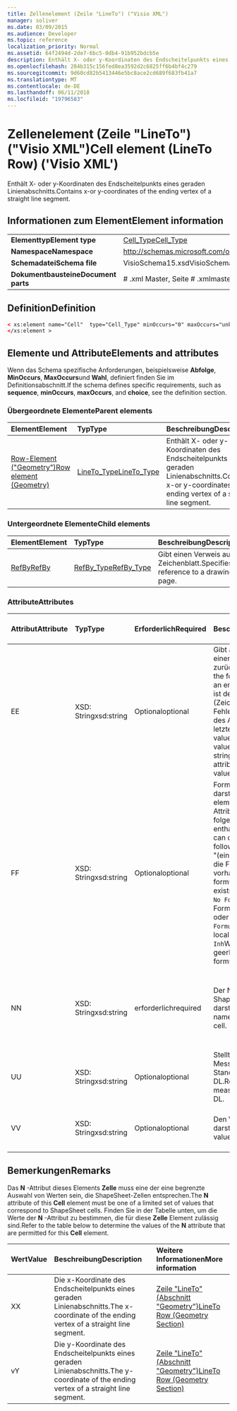 ```yaml
---
title: Zellenelement (Zeile "LineTo") ("Visio XML")
manager: soliver
ms.date: 03/09/2015
ms.audience: Developer
ms.topic: reference
localization_priority: Normal
ms.assetid: 64f2494d-2de7-6bc5-0db4-91b952bdcb5e
description: Enthält X- oder y-Koordinaten des Endscheitelpunkts eines geraden Linienabschnitts.
ms.openlocfilehash: 284b315c156fed8ea3592d2c6825ff6b4bf4c279
ms.sourcegitcommit: 9d60cd82b5413446e5bc8ace2cd689f683fb41a7
ms.translationtype: MT
ms.contentlocale: de-DE
ms.lasthandoff: 06/11/2018
ms.locfileid: "19796583"
---
```

# <a name="cell-element-lineto-row-visio-xml"></a><span data-ttu-id="44709-103">Zellenelement (Zeile "LineTo") ("Visio XML")</span><span class="sxs-lookup"><span data-stu-id="44709-103">Cell element (LineTo Row) ('Visio XML')</span></span>

<span data-ttu-id="44709-104">Enthält X- oder y-Koordinaten des Endscheitelpunkts eines geraden Linienabschnitts.</span><span class="sxs-lookup"><span data-stu-id="44709-104">Contains x-or y-coordinates of the ending vertex of a straight line segment.</span></span>
  
## <a name="element-information"></a><span data-ttu-id="44709-105">Informationen zum Element</span><span class="sxs-lookup"><span data-stu-id="44709-105">Element information</span></span>

|||
|:-----|:-----|
|<span data-ttu-id="44709-106">**Elementtyp**</span><span class="sxs-lookup"><span data-stu-id="44709-106">**Element type**</span></span> <br/> |[<span data-ttu-id="44709-107">Cell_Type</span><span class="sxs-lookup"><span data-stu-id="44709-107">Cell_Type</span></span>](cell_type-complextypevisio-xml.md) <br/> |
|<span data-ttu-id="44709-108">**Namespace**</span><span class="sxs-lookup"><span data-stu-id="44709-108">**Namespace**</span></span> <br/> |http://schemas.microsoft.com/office/visio/2012/main  <br/> |
|<span data-ttu-id="44709-109">**Schemadatei**</span><span class="sxs-lookup"><span data-stu-id="44709-109">**Schema file**</span></span> <br/> |<span data-ttu-id="44709-110">VisioSchema15.xsd</span><span class="sxs-lookup"><span data-stu-id="44709-110">VisioSchema15.xsd</span></span>  <br/> |
|<span data-ttu-id="44709-111">**Dokumentbausteine**</span><span class="sxs-lookup"><span data-stu-id="44709-111">**Document parts**</span></span> <br/> |<span data-ttu-id="44709-112"># .xml Master, Seite # .xml</span><span class="sxs-lookup"><span data-stu-id="44709-112">master#.xml, page#.xml</span></span>  <br/> |
   
## <a name="definition"></a><span data-ttu-id="44709-113">Definition</span><span class="sxs-lookup"><span data-stu-id="44709-113">Definition</span></span>

```XML
< xs:element name="Cell"  type="Cell_Type" minOccurs="0" maxOccurs="unbounded" >
</xs:element >
```

## <a name="elements-and-attributes"></a><span data-ttu-id="44709-114">Elemente und Attribute</span><span class="sxs-lookup"><span data-stu-id="44709-114">Elements and attributes</span></span>

<span data-ttu-id="44709-115">Wenn das Schema spezifische Anforderungen, beispielsweise **Abfolge**, **MinOccurs**, **MaxOccurs**und **Wahl**, definiert finden Sie im Definitionsabschnitt.</span><span class="sxs-lookup"><span data-stu-id="44709-115">If the schema defines specific requirements, such as **sequence**, **minOccurs**, **maxOccurs**, and **choice**, see the definition section.</span></span> 
  
### <a name="parent-elements"></a><span data-ttu-id="44709-116">Übergeordnete Elemente</span><span class="sxs-lookup"><span data-stu-id="44709-116">Parent elements</span></span>

|<span data-ttu-id="44709-117">**Element**</span><span class="sxs-lookup"><span data-stu-id="44709-117">**Element**</span></span>|<span data-ttu-id="44709-118">**Typ**</span><span class="sxs-lookup"><span data-stu-id="44709-118">**Type**</span></span>|<span data-ttu-id="44709-119">**Beschreibung**</span><span class="sxs-lookup"><span data-stu-id="44709-119">**Description**</span></span>|
|:-----|:-----|:-----|
|[<span data-ttu-id="44709-120">Row-Element ("Geometry")</span><span class="sxs-lookup"><span data-stu-id="44709-120">Row element (Geometry)</span></span>](row-element-geometry-sectionvisio-xml.md) <br/> |[<span data-ttu-id="44709-121">LineTo_Type</span><span class="sxs-lookup"><span data-stu-id="44709-121">LineTo_Type</span></span>](lineto_type-complextypevisio-xml.md) <br/> |<span data-ttu-id="44709-122">Enthält X- oder y-Koordinaten des Endscheitelpunkts eines geraden Linienabschnitts.</span><span class="sxs-lookup"><span data-stu-id="44709-122">Contains x-or y-coordinates of the ending vertex of a straight line segment.</span></span>  <br/> |
   
### <a name="child-elements"></a><span data-ttu-id="44709-123">Untergeordnete Elemente</span><span class="sxs-lookup"><span data-stu-id="44709-123">Child elements</span></span>

|<span data-ttu-id="44709-124">**Element**</span><span class="sxs-lookup"><span data-stu-id="44709-124">**Element**</span></span>|<span data-ttu-id="44709-125">**Typ**</span><span class="sxs-lookup"><span data-stu-id="44709-125">**Type**</span></span>|<span data-ttu-id="44709-126">**Beschreibung**</span><span class="sxs-lookup"><span data-stu-id="44709-126">**Description**</span></span>|
|:-----|:-----|:-----|
|[<span data-ttu-id="44709-127">RefBy</span><span class="sxs-lookup"><span data-stu-id="44709-127">RefBy</span></span>](refby-element-cell_type-complextypevisio-xml.md) <br/> |[<span data-ttu-id="44709-128">RefBy_Type</span><span class="sxs-lookup"><span data-stu-id="44709-128">RefBy_Type</span></span>](refby_type-complextypevisio-xml.md) <br/> |<span data-ttu-id="44709-129">Gibt einen Verweis auf ein Zeichenblatt.</span><span class="sxs-lookup"><span data-stu-id="44709-129">Specifies a reference to a drawing page.</span></span>  <br/> |
   
### <a name="attributes"></a><span data-ttu-id="44709-130">Attribute</span><span class="sxs-lookup"><span data-stu-id="44709-130">Attributes</span></span>

|<span data-ttu-id="44709-131">**Attribut**</span><span class="sxs-lookup"><span data-stu-id="44709-131">**Attribute**</span></span>|<span data-ttu-id="44709-132">**Typ**</span><span class="sxs-lookup"><span data-stu-id="44709-132">**Type**</span></span>|<span data-ttu-id="44709-133">**Erforderlich**</span><span class="sxs-lookup"><span data-stu-id="44709-133">**Required**</span></span>|<span data-ttu-id="44709-134">**Beschreibung**</span><span class="sxs-lookup"><span data-stu-id="44709-134">**Description**</span></span>|<span data-ttu-id="44709-135">**Mögliche Werte**</span><span class="sxs-lookup"><span data-stu-id="44709-135">**Possible values**</span></span>|
|:-----|:-----|:-----|:-----|:-----|
|<span data-ttu-id="44709-136">E</span><span class="sxs-lookup"><span data-stu-id="44709-136">E</span></span>  <br/> |<span data-ttu-id="44709-137">XSD: String</span><span class="sxs-lookup"><span data-stu-id="44709-137">xsd:string</span></span>  <br/> |<span data-ttu-id="44709-138">Optional</span><span class="sxs-lookup"><span data-stu-id="44709-138">optional</span></span>  <br/> |<span data-ttu-id="44709-139">Gibt an, dass die Formel einen Fehler zurückgibt.</span><span class="sxs-lookup"><span data-stu-id="44709-139">Indicates that the formula evaluates to an error.</span></span> <span data-ttu-id="44709-140">Der Wert von **E** ist der aktuelle Wert (Zeichenfolge mit einer Fehlermeldung); der Wert des Attributs **V** ist der letzte gültige Wert.</span><span class="sxs-lookup"><span data-stu-id="44709-140">The value of **E** is the current value (an error message string); the value of the **V** attribute is the last valid value.</span></span>  <br/> |<span data-ttu-id="44709-141">Zeichenfolge mit einer Fehlermeldung.</span><span class="sxs-lookup"><span data-stu-id="44709-141">An error message string.</span></span>  <br/> |
|<span data-ttu-id="44709-142">F</span><span class="sxs-lookup"><span data-stu-id="44709-142">F</span></span>  <br/> |<span data-ttu-id="44709-143">XSD: String</span><span class="sxs-lookup"><span data-stu-id="44709-143">xsd:string</span></span>  <br/> |<span data-ttu-id="44709-144">Optional</span><span class="sxs-lookup"><span data-stu-id="44709-144">optional</span></span>  <br/> | <span data-ttu-id="44709-145">Formel für das Element darstellt.</span><span class="sxs-lookup"><span data-stu-id="44709-145">Represents the element's formula.</span></span> <span data-ttu-id="44709-146">Dieses Attribut kann eine der folgenden Zeichenfolgen enthalten:</span><span class="sxs-lookup"><span data-stu-id="44709-146">This attribute can contain one of the following strings:</span></span>  <br/>  <span data-ttu-id="44709-147">"(einige Formel)" Wenn die Formel lokal vorhanden ist.</span><span class="sxs-lookup"><span data-stu-id="44709-147">'(some formula)' if the formula exists locally</span></span>  <br/>  <span data-ttu-id="44709-148">`No Formula`Wenn die Formel lokal gelöscht oder blockiert ist.</span><span class="sxs-lookup"><span data-stu-id="44709-148">`No Formula` if the formula is locally deleted or blocked</span></span>  <br/>  <span data-ttu-id="44709-149">`Inh`Wenn die Formel geerbt wird.</span><span class="sxs-lookup"><span data-stu-id="44709-149">`Inh` if the formula is inherited.</span></span>  <br/> |<span data-ttu-id="44709-150">Eine Formel.</span><span class="sxs-lookup"><span data-stu-id="44709-150">A formula.</span></span>  <br/> |
|<span data-ttu-id="44709-151">N</span><span class="sxs-lookup"><span data-stu-id="44709-151">N</span></span>  <br/> |<span data-ttu-id="44709-152">XSD: String</span><span class="sxs-lookup"><span data-stu-id="44709-152">xsd:string</span></span>  <br/> |<span data-ttu-id="44709-153">erforderlich</span><span class="sxs-lookup"><span data-stu-id="44709-153">required</span></span>  <br/> |<span data-ttu-id="44709-154">Der Name der ShapeSheet-Zelle darstellt.</span><span class="sxs-lookup"><span data-stu-id="44709-154">Represents the name of the ShapeSheet cell.</span></span>  <br/> |<span data-ttu-id="44709-155">Der Name der ShapeSheet-Zelle.</span><span class="sxs-lookup"><span data-stu-id="44709-155">The name of the ShapeSheet cell.</span></span>  <br/> <span data-ttu-id="44709-156">Siehe Abschnitt "Hinweise".</span><span class="sxs-lookup"><span data-stu-id="44709-156">See the Remarks section below.</span></span>  <br/> |
|<span data-ttu-id="44709-157">U</span><span class="sxs-lookup"><span data-stu-id="44709-157">U</span></span>  <br/> |<span data-ttu-id="44709-158">XSD: String</span><span class="sxs-lookup"><span data-stu-id="44709-158">xsd:string</span></span>  <br/> |<span data-ttu-id="44709-159">Optional</span><span class="sxs-lookup"><span data-stu-id="44709-159">optional</span></span>  <br/> |<span data-ttu-id="44709-160">Stellt eine Einheit der Messung der Standardwert ist DL.</span><span class="sxs-lookup"><span data-stu-id="44709-160">Represents a unit of measure The default is DL.</span></span>  <br/> |<span data-ttu-id="44709-161">Die Einheiten der Zelle.</span><span class="sxs-lookup"><span data-stu-id="44709-161">The units of the cell.</span></span>  <br/> |
|<span data-ttu-id="44709-162">V</span><span class="sxs-lookup"><span data-stu-id="44709-162">V</span></span>  <br/> |<span data-ttu-id="44709-163">XSD: String</span><span class="sxs-lookup"><span data-stu-id="44709-163">xsd:string</span></span>  <br/> |<span data-ttu-id="44709-164">Optional</span><span class="sxs-lookup"><span data-stu-id="44709-164">optional</span></span>  <br/> |<span data-ttu-id="44709-165">Den Wert der Zelle darstellt.</span><span class="sxs-lookup"><span data-stu-id="44709-165">Represents the value of the cell.</span></span>  <br/> |<span data-ttu-id="44709-166">Der Wert der ShapeSheet-Zelle.</span><span class="sxs-lookup"><span data-stu-id="44709-166">The value of the ShapeSheet cell.</span></span>  <br/> |
   
## <a name="remarks"></a><span data-ttu-id="44709-167">Bemerkungen</span><span class="sxs-lookup"><span data-stu-id="44709-167">Remarks</span></span>

<span data-ttu-id="44709-168">Das **N** -Attribut dieses Elements **Zelle** muss eine der eine begrenzte Auswahl von Werten sein, die ShapeSheet-Zellen entsprechen.</span><span class="sxs-lookup"><span data-stu-id="44709-168">The **N** attribute of this **Cell** element must be one of a limited set of values that correspond to ShapeSheet cells.</span></span> <span data-ttu-id="44709-169">Finden Sie in der Tabelle unten, um die Werte der **N** -Attribut zu bestimmen, die für diese **Zelle** Element zulässig sind.</span><span class="sxs-lookup"><span data-stu-id="44709-169">Refer to the table below to determine the values of the **N** attribute that are permitted for this **Cell** element.</span></span> 
  
|<span data-ttu-id="44709-170">**Wert**</span><span class="sxs-lookup"><span data-stu-id="44709-170">**Value**</span></span>|<span data-ttu-id="44709-171">**Beschreibung**</span><span class="sxs-lookup"><span data-stu-id="44709-171">**Description**</span></span>|<span data-ttu-id="44709-172">**Weitere Informationen**</span><span class="sxs-lookup"><span data-stu-id="44709-172">**More information**</span></span>|
|:-----|:-----|:-----|
|<span data-ttu-id="44709-173">X</span><span class="sxs-lookup"><span data-stu-id="44709-173">X</span></span>  <br/> |<span data-ttu-id="44709-174">Die x-Koordinate des Endscheitelpunkts eines geraden Linienabschnitts.</span><span class="sxs-lookup"><span data-stu-id="44709-174">The x-coordinate of the ending vertex of a straight line segment.</span></span>  <br/> |[<span data-ttu-id="44709-175">Zeile "LineTo" (Abschnitt "Geometry")</span><span class="sxs-lookup"><span data-stu-id="44709-175">LineTo Row (Geometry Section)</span></span>](lineto-row-geometry-section.md) <br/> |
|<span data-ttu-id="44709-176">v</span><span class="sxs-lookup"><span data-stu-id="44709-176">Y</span></span>  <br/> |<span data-ttu-id="44709-177">Die y-Koordinate des Endscheitelpunkts eines geraden Linienabschnitts.</span><span class="sxs-lookup"><span data-stu-id="44709-177">The y-coordinate of the ending vertex of a straight line segment.</span></span>  <br/> |[<span data-ttu-id="44709-178">Zeile "LineTo" (Abschnitt "Geometry")</span><span class="sxs-lookup"><span data-stu-id="44709-178">LineTo Row (Geometry Section)</span></span>](lineto-row-geometry-section.md) <br/> |
   

